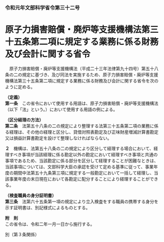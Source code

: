 ### 令和元年文部科学省令第三十二号  
# 原子力損害賠償・廃炉等支援機構法第三十五条第二項に規定する業務に係る財務及び会計に関する省令  
　原子力損害賠償・廃炉等支援機構法（平成二十三年法律第九十四号）第五十八条の二の規定に基づき、及び同法を実施するため、原子力損害賠償・廃炉等支援機構法第三十五条第二項に規定する業務に係る財務及び会計に関する省令を次のように定める。  
  
**（定義）**  
**第一条**　この省令において使用する用語は、原子力損害賠償・廃炉等支援機構法（以下「法」という。）において使用する用語の例による。  
  
**（区分経理の方法）**  
**第二条**　法第五十八条の二の規定により整理する法第三十五条第二項の業務に係る経理は、その他の経理と区分し、貸借対照表勘定及び正味財産増減計算書勘定又は損益計算書勘定を設けて整理しなければならない。  
  
**２**　機構は、法第五十八条の二の規定により区分して経理する場合において、経理すべき事項が当該経理に係る勘定以外の勘定において経理すべき事項と共通の事項であるため、当該勘定に係る部分を区分して経理することが困難なときは、当該事項については、文部科学大臣の承認を受けて定める基準に従って、事業年度の期間中法第五十九条第三項に規定する一般勘定において一括して経理し、当該事業年度の末日現在において各勘定に配分することにより経理することができる。  
  
**（検査職員の身分証明書）**  
**第三条**　法第六十五条第一項の規定により立入検査をする職員の携帯する身分を示す証明書は、別記様式によるものとする。  
  
**附　則**  
この省令は、令和二年一月一日から施行する。  
  
別（第３条関係）  

          
        